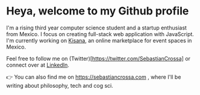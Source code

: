 # Heya, welcome to my Github profile

I'm a rising third year computer science student and a startup enthusiast from Mexico. I focus on creating full-stack web application with JavaScript. I'm currently working on [Kisana](https://kisana.co), an online marketplace for event spaces in Mexico.

Feel free to follow me on (Twitter)[https://twitter.com/SebastianCrossa] or connect over at [LinkedIn](https://www.linkedin.com/in/sebastiancrossa/).

👉 You can also find me on https://sebastiancrossa.com , where I'll be writing about philosophy, tech and cog sci.
